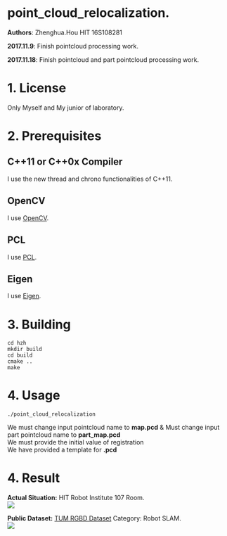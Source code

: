 # point_cloud_relocalization.
**Authors**: Zhenghua.Hou HIT 16S108281

**2017.11.9**: Finish pointcloud processing work.

**2017.11.18**: Finish pointcloud and part pointcloud processing work.

# 1. License
Only Myself and My junior of laboratory.

# 2. Prerequisites
## C++11 or C++0x Compiler
I use the new thread and chrono functionalities of C++11.
## OpenCV
I use [OpenCV](http://opencv.org).
## PCL
I use [PCL](http://pointclouds.org).
## Eigen
I use [Eigen](http://eigen.tuxfamily.org).

# 3. Building 
```
cd hzh
mkdir build
cd build 
cmake ..
make 
```
# 4. Usage

```
./point_cloud_relocalization
```
We must change input pointcloud name to **map.pcd** & Must change input part pointcloud name to **part_map.pcd**  
We must provide the initial value of registration  
We have provided a template for **.pcd**  

# 4. Result
**Actual Situation:** HIT Robot Institute 107 Room.  
![](http://i2.bvimg.com/641465/8d0523b8f7a28e87.jpg)  

**Public Dataset:** [TUM RGBD Dataset](https://vision.in.tum.de/data/datasets/rgbd-dataset) Category: Robot SLAM.  
![](http://i2.bvimg.com/641465/bece0d44f8ac0f51.png)  

